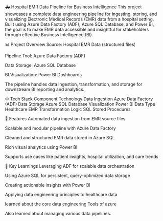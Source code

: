 🚑 Hospital EMR Data Pipeline for Business Intelligence
This project showcases a complete data engineering pipeline for ingesting, storing, and visualizing Electronic Medical Records (EMR) data from a hospital setting. Built using Azure Data Factory (ADF), Azure SQL Database, and Power BI, the goal is to make EMR data accessible and insightful for stakeholders through effective Business Intelligence (BI).

📊 Project Overview
Source: Hospital EMR Data (structured files)

Pipeline Tool: Azure Data Factory (ADF)

Data Storage: Azure SQL Database

BI Visualization: Power BI Dashboards

The pipeline handles data ingestion, transformation, and storage for downstream BI reporting and analytics.

⚙️ Tech Stack
Component	Technology
Data Ingestion	Azure Data Factory (ADF)
Data Storage	Azure SQL Database
Visualization	Power BI
Data Type	Healthcare EMR
Transformation Logic	SQL Stored Procedures


🚀 Features
Automated data ingestion from EMR source files

Scalable and modular pipeline with Azure Data Factory

Cleaned and structured EMR data stored in Azure SQL

Rich visual analytics using Power BI

Supports use cases like patient insights, hospital utilization, and care trends

🧠 Key Learnings
Leveraging ADF for scalable data orchestration

Using Azure SQL for persistent, query-optimized data storage

Creating actionable insights with Power BI

Applying data engineering principles to healthcare data

learned about the core data engineering Tools of azure 

Also learned about managing various data pipelines.
